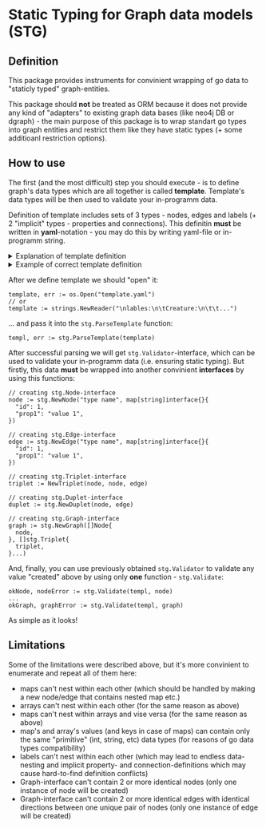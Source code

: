 # **S**tatic **T**yping for **G**raph data models (**STG**)

## Definition

This package provides instruments for convinient wrapping of go data to "staticly typed" graph-entities.

This package should **not** be treated as ORM because it does not provide any kind of "adapters" to existing graph data bases (like neo4j DB or dgraph) - the main purpose of this package is to wrap standart go types into graph entities and restrict them like they have static types (+ some additioanl restriction options).

## How to use

The first (and the most difficult) step you should execute - is to define graph's data types which are all together is called **template**. Template's data types will be then used to validate your in-programm data.

Definition of template includes sets of 3 types - nodes, edges and labels (+ 2 "implicit" types - properties and connections). This definitin **must** be written in **yaml**-notation - you may do this by writing yaml-file or in-programm string.

<details>
  <summary>Explanation of template definition</summary>

So, we have 3 types:
- nodes - the main data holders; have type name definition, label-embedding definition, properties definition (remember of implicit types) and definition of connections with other node-types (remember of implicit types),
- edges - secondary data holders which used **only** within node-connection definitions; have type name definition and properties definition,
- labels - type which used **only** for embedding data within node types; thus labels provide easy way of reusing some chunks of definitions between any amount of node-types; have the same definitions as nodes excluding label-embedding (to avoid endless data-nesting and definition conflicts); **IMPORTANT**: if node-type and label-type have the "same" definitions - node-type's definion **overwrites** label-type's definion,

... and 2 implicit types:
- connections - describes how nodes is interconnected with each other by edges; connection describes only the **outgoing** interconnections so semanticly they should have the main node (which is contain connection definition), the subject node (which is mentoined in the head of connection definition) and the edge (which is mentoined in body of connection definition); have subject node- and edge-type names references and ratio definition; ratio definition has a few rules:
  - min-field describes minimum amount of **unique** subject nodes which may be connected with a **single** main node using edge; may take any value >= 0,
  - max-field describes maximum amount of **unique** subject nodes which may be connected with a **single** main node using edge; may take any value > 0 (because if max-field takes 0 value the whole connection definition just dont make sense) or may take -1, which means positive infinity (or just any amount > 0),
- properties - describes which information nodes and edges can hold; have property name definition, data type definition (will be described little further) and restrictions definition; restrictions definitions contains exact values and regexeps, where property **must** satisfy at least **one** of them; the available data types to choose in data type definition:
  - "primitive" types:
    - int - int equivalent,
    - float - float64 equivalent,
    - bool - bool equivalent,
    - string - string equivalent,
    - datetime - time.Time equivalent,
  - "complex" types:
    - array - slice/array equivalent; values of array **must** be "primitive" types; definition of array type should look like ```array-<value "primitive" type>```; restrictions for arrays are defined only for the **inner** array's values, not arrays itself,
    - map - map equivalent; keys and values of map **must** be "primitive" types; definition of map type should look like ```map-<key "primitive" type>-<value "primitive" type>```; restrictions for maps are defined only for the **inner** map's values (and keys), not maps itself,

This whole graph defenition reference looks like this:
```
labels: # may be omitted
  <type name>:
    properties: # may be omitted
      <property name>:
        type: <data type>
        restrictions:
          values: # may be omitted
            - <first variant>
            - <etc...>
          regexps: # may be omitted
            - <first variant>
            - <etc...>
          key_values: # can be used only if type of property is 'map'; may be omitted
            - <first variant>
            - <etc...>
          key_regexps: # can be used only if type of property is 'map'; may be omitted
            - <first variant>
            - <etc...>
    connections: # may be omitted
      <label type name which connects with this label type>:
        - edge: <edge type name which is used to connect this label with label mentoined above>
          ratio: 
            min: <min amount of unique instances of nodes, which contains label mentoined above, connected with a single instance of node, which contains this label>
            max: <max amount of unique instances of nodes, which contains label mentoined above, connected with a single instance of node, which contains this label>
nodes:
  <type name>:
    labels: # may be omitted
      - <label name, which is defined above>
      - <etc...>
    properties: # may be omitted
      <property name>:
        type: <data type>
        restrictions:
          values: # may be omitted
            - <first variant>
            - <etc...>
          regexps: # may be omitted
            - <first variant>
            - <etc...>
          key_values: # can be used only if type of property is 'map'; may be omitted
            - <first variant>
            - <etc...>
          key_regexps: # can be used only if type of property is 'map'; may be omitted
            - <first variant>
            - <etc...>
    connections: # may be omitted
      <node type name which connects with this node type>:
        - edge: <edge type name which is used to connect this node with node mentoined above>
          ratio: 
            min: <min amount of unique instances of node mentoined above connected with a single instance of this node>
            max: <max amount of unique instances of node mentoined above connected with a single instance of this node>
edges:
  <type name>:
    properties: # may be omitted
      <property name>:
        type: <data type>
        restrictions:
          values: # may be omitted
            - <first variant>
            - <etc...>
          regexps: # may be omitted
            - <first variant>
            - <etc...>
          key_values: # can be used only if type of property is 'map'; may be omitted
            - <first variant>
            - <etc...>
          key_regexps: # can be used only if type of property is 'map'; may be omitted
            - <first variant>
            - <etc...>
```

</details>

<details>
  <summary>Example of correct template definition</summary>

```
labels:
  Creature:
    properties:
      name:
        type: string
        restrictions:
          values:
            - Jora
          regexps:
            - ^[A-Za-z][a-z]+$
nodes:
  Person:
    labels: 
      - Creature
    properties:
      birth:
        type: datetime
        restrictions:
          values:
            - 1111-11-11T11:11:11Z
          regexps:
            - 1111-11
      merried:
        type: bool
        restrictions:
          values:
            - true
      age:
        type: float
        restrictions:
          values:
            - 22.7
          regexps:
            - ^\d+\.\d$
      money:
        type: int
        restrictions:
          values:
            - 34
          regexps:
            - ^\d\d$
      things:
        type: array-string
        restrictions:
          values:
            - thing
          regexps:
            - ^thi..
      adresses:
        type: map-string-string
        restrictions:
          regexps:
            - house .*
          key_regexps:
            - street .+
    connections:
      Person:
        - edge: friend
          ratio: 
            min: 0
            max: -1
edges:
  friend:
    properties:
      since:
        type: datetime
```

</details>


After we define template we should "open" it: 
```
template, err := os.Open("template.yaml")
// or
template := strings.NewReader("\nlables:\n\tCreature:\n\t\t...")
```
... and pass it into the ```stg.ParseTemplate``` function:
```
templ, err := stg.ParseTemplate(template)
```
After successful parsing we will get ```stg.Validator```-interface, which can be used to validate your in-programm data (i.e. ensuring static typing). But firstly, this data **must** be wrapped into another convinient **interfaces** by using this functions:
```
// creating stg.Node-interface
node := stg.NewNode("type name", map[string]interface{}{
  "id": 1,
  "prop1": "value 1",
})

// creating stg.Edge-interface
edge := stg.NewEdge("type name", map[string]interface{}{
  "id": 1,
  "prop1": "value 1",
})

// creating stg.Triplet-interface
triplet := NewTriplet(node, node, edge)

// creating stg.Duplet-interface
duplet := stg.NewDuplet(node, edge)

// creating stg.Graph-interface
graph := stg.NewGraph([]Node{
  node,
}, []stg.Triplet{
  triplet,
}...)
```
And, finally, you can use previously obtained ```stg.Validator``` to validate any value "created" above by using only **one** function - ```stg.Validate```:
```
okNode, nodeError := stg.Validate(templ, node)
...
okGraph, graphError := stg.Validate(templ, graph)
```
As simple as it looks!

## Limitations
Some of the limitations were described above, but it's more convinient to enumerate and repeat all of them here:
  - maps can't nest within each other (which should be handled by making a new node/edge that contains nested map etc.)
  - arrays can't nest within each other (for the same reason as above)
  - maps can't nest within arrays and vise versa (for the same reason as above)
  - map's and array's values (and keys in case of maps) can contain only the same "primitive" (int, string, etc) data types (for reasons of go data types compatibility)
  - labels can't nest within each other (which may lead to endless data-nesting and implicit property- and connection-definitions which may cause hard-to-find definition conflicts)
  - Graph-interface can't contain 2 or more identical nodes (only one instance of node will be created)
  - Graph-interface can't contain 2 or more identical edges with identical directions between one unique pair of nodes (only one instance of edge will be created)